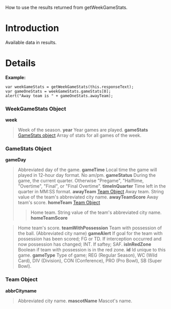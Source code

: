 How to use the results returned from getWeekGameStats.

# Introduction #

Available data in results.

# Details #

**Example:**
```
var weekGameStats = getWeekGameStats(this.responseText);
var gameOneStats = weekGameStats.gameStats[0];
alert("Away team is " + gameOneStats.awayTeam);
```


### WeekGameStats Object ###
**week**
> Week of the season.
**year**
> Year games are played.
**gameStats** [GameStats object](WeekGameStatsAPI#GameStats_Object.md)
> Array of stats for all games of the week.


### GameStats Object ###
**gameDay**
> Abbreviated day of the game.
**gameTime**
> Local time the game will played in 12-hour day format.  No am/pm.
**gameStatus**
> During the game, the current quarter. Otherwise "Pregame", "Halftime, "Overtime", "Final", or "Final Overtime".
**timeInQuarter**
> Time left in the quarter in MM:SS format.
**awayTeam** [Team Object](WeekGameStatsAPI#Team_Object.md)
> Away team. String value of the team's abbreviated city name.
**awayTeamScore**
> Away team's score.
**homeTeam** [Team Object](WeekGameStatsAPI#Team_Object.md)
> > Home team. String value of the team's abbreviated city name.
**homeTeamScore**

> Home team's score.
**teamWithPossession**
> Team with possession of the ball. (Abbreviated city name)
**gameAlert**
> If goal for the team with possession has been scored; FG or TD.
> If interception occurred and now possession has changed; INT.
> If saftey; SAF.
**isInRedZone**
> Boolean if team with possession is in the red zone.
**id**
> Id unique to this game.
**gameType**
> Type of game; REG (Regular Season), WC (Wild Card), DIV (Division), CON (Conference), PRO (Pro Bowl), SB (Super Bowl).


### Team Object ###
**abbrCityname**
> Abbreviated city name.
**mascotName**
> Mascot's name.